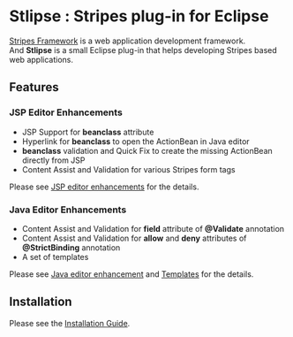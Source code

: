 Stlipse : Stripes plug-in for Eclipse
=======

[Stripes Framework](http://www.stripesframework.org/) is a web application development framework.  
And __Stlipse__ is a small Eclipse plug-in that helps developing Stripes based web applications.

## Features

### JSP Editor Enhancements

* JSP Support for __beanclass__ attribute
* Hyperlink for __beanclass__ to open the ActionBean in Java editor
* __beanclass__ validation and Quick Fix to create the missing ActionBean directly from JSP
* Content Assist and Validation for various Stripes form tags

Please see [JSP editor enhancements](https://github.com/harawata/stlipse/wiki/JSP-Editor-Enhancements) for the details.

### Java Editor Enhancements

* Content Assist and Validation for __field__ attribute of __@Validate__ annotation
* Content Assist and Validation for __allow__ and __deny__ attributes of __@StrictBinding__ annotation
* A set of templates

Please see [Java editor enhancement](https://github.com/harawata/stlipse/wiki/Java-Editor-Enhancements) and [Templates](https://github.com/harawata/stlipse/wiki/Templates) for the details.

## Installation

Please see the [Installation Guide](https://github.com/harawata/stlipse/wiki/Installation-Guide).
